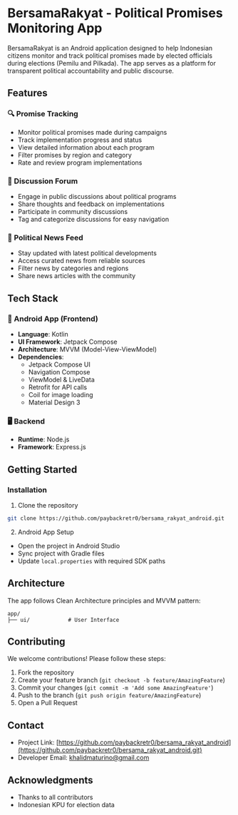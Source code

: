# BersamaRakyat - Political Promises Monitoring App

BersamaRakyat is an Android application designed to help Indonesian citizens monitor and track political promises made by elected officials during elections (Pemilu and Pilkada). The app serves as a platform for transparent political accountability and public discourse.

## Features

### 🔍 Promise Tracking
- Monitor political promises made during campaigns
- Track implementation progress and status
- View detailed information about each program
- Filter promises by region and category
- Rate and review program implementations

### 💬 Discussion Forum
- Engage in public discussions about political programs
- Share thoughts and feedback on implementations
- Participate in community discussions
- Tag and categorize discussions for easy navigation

### 📰 Political News Feed
- Stay updated with latest political developments
- Access curated news from reliable sources
- Filter news by categories and regions
- Share news articles with the community

## Tech Stack

### 📱 Android App (Frontend)
- **Language**: Kotlin
- **UI Framework**: Jetpack Compose
- **Architecture**: MVVM (Model-View-ViewModel)
- **Dependencies**:
  - Jetpack Compose UI
  - Navigation Compose
  - ViewModel & LiveData
  - Retrofit for API calls
  - Coil for image loading
  - Material Design 3

### 🖥️ Backend
- **Runtime**: Node.js
- **Framework**: Express.js

## Getting Started

### Installation

1. Clone the repository
```bash
git clone https://github.com/paybackretr0/bersama_rakyat_android.git
```

2. Android App Setup
- Open the project in Android Studio
- Sync project with Gradle files
- Update `local.properties` with required SDK paths

## Architecture

The app follows Clean Architecture principles and MVVM pattern:

```
app/
├── ui/            # User Interface 
```

## Contributing

We welcome contributions! Please follow these steps:

1. Fork the repository
2. Create your feature branch (`git checkout -b feature/AmazingFeature`)
3. Commit your changes (`git commit -m 'Add some AmazingFeature'`)
4. Push to the branch (`git push origin feature/AmazingFeature`)
5. Open a Pull Request

## Contact

- Project Link: [https://github.com/paybackretr0/bersama_rakyat_android](https://github.com/paybackretr0/bersama_rakyat_android.git)
- Developer Email: khalidmaturino@gmail.com

## Acknowledgments

- Thanks to all contributors
- Indonesian KPU for election data
